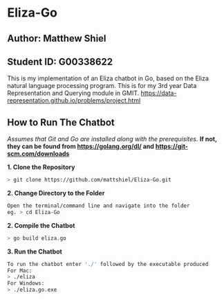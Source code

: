 # Eliza-Go

## Author: Matthew Shiel 

## Student ID: G00338622

This is my implementation of an Eliza chatbot in Go, based on the Eliza natural language processing program. This is for my 3rd year Data Representation and Querying module in GMIT. https://data-representation.github.io/problems/project.html

## How to Run The Chatbot

*Assumes that Git and Go are installed along with the prerequisites.*
**If not, they can be found from https://golang.org/dl/ and https://git-scm.com/downloads**

**1. Clone the Repository**
```bash
> git clone https://github.com/mattshiel/Eliza-Go.git
```
**2. Change Directory to the Folder**

```bash
Open the terminal/command line and navigate into the folder 
eg. > cd Eliza-Go
```

**2. Compile the Chatbot**

```bash
> go build eliza.go
```

**3. Run the Chatbot**

```bash
To run the chatbot enter './' followed by the executable produced
For Mac:
> ./eliza
For Windows:
> ./eliza.go.exe
```
